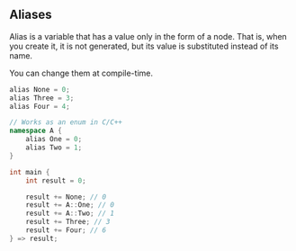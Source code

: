 ## Aliases

Alias is a variable that has a value only in the form of a node. That is, when you create it, it is not generated, but its value is substituted instead of its name.

You can change them at compile-time.

```cpp
alias None = 0;
alias Three = 3;
alias Four = 4;

// Works as an enum in C/C++
namespace A {
    alias One = 0;
    alias Two = 1;
}

int main {
    int result = 0;

    result += None; // 0
    result += A::One; // 0
    result += A::Two; // 1
    result += Three; // 3
    result += Four; // 6
} => result;
```